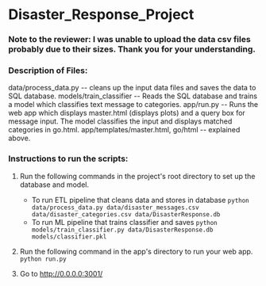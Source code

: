# Disaster_Response_Project

### Note to the reviewer:  I was unable to upload the data csv files probably due to their sizes.  Thank you for your understanding.

### Description of Files:
data/process_data.py -- cleans up the input data files and saves the data to SQL database.
models/train_classifier -- Reads the SQL database and trains a model which classifies text message to categories.
app/run.py -- Runs the web app which displays master.html (displays plots) and a query box for message input.  The model classifies the input and displays matched categories in go.html.
app/templates/master.html, go/html -- explained above.

### Instructions to run the scripts:
1. Run the following commands in the project's root directory to set up the database and model.

    - To run ETL pipeline that cleans data and stores in database
        `python data/process_data.py data/disaster_messages.csv data/disaster_categories.csv data/DisasterResponse.db`
    - To run ML pipeline that trains classifier and saves
        `python models/train_classifier.py data/DisasterResponse.db models/classifier.pkl`

2. Run the following command in the app's directory to run your web app.
    `python run.py`

3. Go to http://0.0.0.0:3001/
